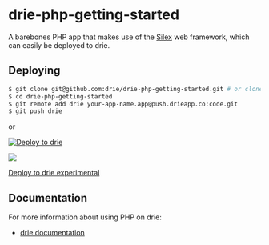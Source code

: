 # drie-php-getting-started

A barebones PHP app that makes use of the [Silex](http://silex.sensiolabs.org/) web framework, which can easily be deployed to drie.

## Deploying


```sh
$ git clone git@github.com:drie/drie-php-getting-started.git # or clone your own fork
$ cd drie-php-getting-started
$ git remote add drie your-app-name.app@push.drieapp.co:code.git
$ git push drie
```

or

[![Deploy to drie](http://master.driefiles.app.push.drieapp.co/images/deploy-drie-app.png)](http://master.drie-deployer.app.push.drieapp.co/deploy?git_repo_url=https://github.com/drie/drie-php-getting-started.git)

<a target="_blank" href="http://master.drie-deployer.app.push.drieapp.co/deploy?git_repo_url=https://github.com/drie/drie-php-getting-started.git"><img src="http://master.driefiles.app.push.drieapp.co/images/deploy-drie-app.png"/></a>

[Deploy to drie experimental](https://nvqxg5dfoixgi4tjmuwwizlqnrxxszls.app.spush.drieapp.co/deploy)

## Documentation

For more information about using PHP on drie:

- [drie documentation](https://docs.drie.co/docs)
